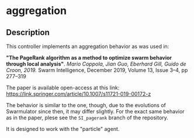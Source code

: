 # aggregation

## Description
This controller implements an aggregation behavior as was used in:

**"The PageRank algorithm as a method to optimize swarm behavior through local analysis"**.
*Mario Coppola, Jian Guo, Eberhard Gill, Guido de Croon, 2019.*
Swarm Intelligence, December 2019, Volume 13, Issue 3–4, pp 277–319

The paper is available open-access at this link: 
https://link.springer.com/article/10.1007/s11721-019-00172-z

The behavior is similar to the one, though, due to the evolutions of Swarmulator since then, it may differ slightly. For the exact same behavior as in the paper, plese see the `SI_pagerank` branch of the repository.

It is designed to work with the "particle" agent.